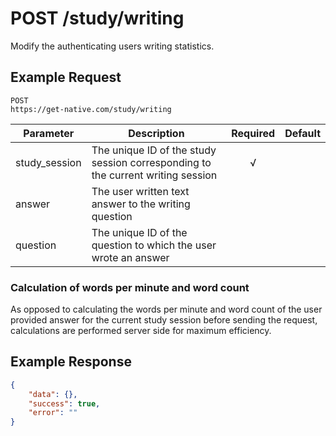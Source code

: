 # POST /study/writing

Modify the authenticating users writing statistics.

## Example Request

```
POST
https://get-native.com/study/writing
```

| Parameter     	| Description                                                                     	| Required 	| Default 	|
|---------------	|---------------------------------------------------------------------------------	|:--------:	|---------	|
| study_session 	| The unique ID of the study session corresponding to the current writing session 	|     √    	|         	|
| answer        	| The user written text answer to the writing question                            	|          	|         	|
| question      	| The unique ID of the question to which the user wrote an answer                 	|          	|         	|

### Calculation of words per minute and word count

As opposed to calculating the words per minute and word count of the user provided answer for the current study session
before sending the request, calculations are performed server side for maximum efficiency.

## Example Response

```json
{
	"data": {},
	"success": true,
	"error": ""
}
```

